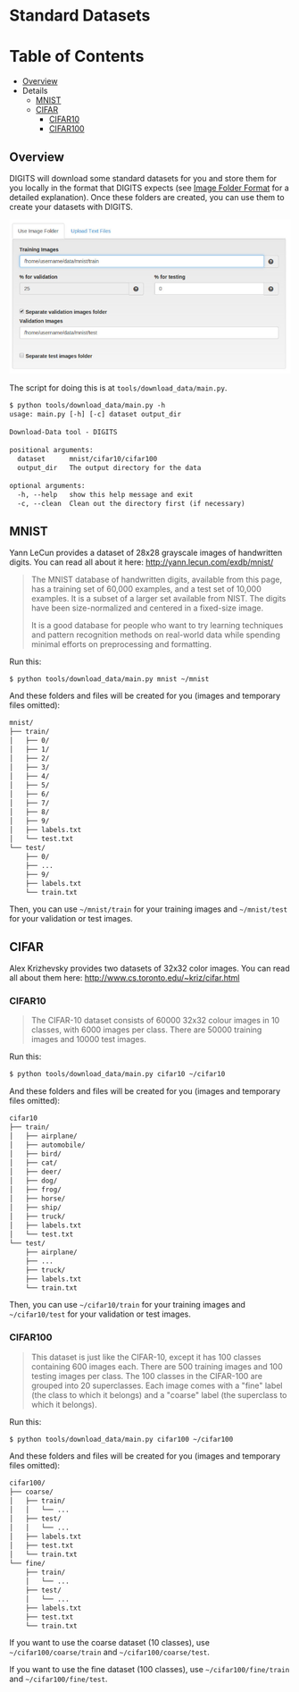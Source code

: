 # Standard Datasets

Table of Contents
=================
* [Overview](#overview)
* Details
  * [MNIST](#mnist)
  * [CIFAR](#cifar)
      * [CIFAR10](#cifar10)
      * [CIFAR100](#cifar100)

## Overview

DIGITS will download some standard datasets for you and store them for you locally in the format that DIGITS expects (see [Image Folder Format](ImageFolderFormat.md) for a detailed explanation). Once these folders are created, you can use them to create your datasets with DIGITS.

![HTML Form](images/standard-datasets/html-form.jpg)

The script for doing this is at `tools/download_data/main.py`.
```
$ python tools/download_data/main.py -h
usage: main.py [-h] [-c] dataset output_dir

Download-Data tool - DIGITS

positional arguments:
  dataset      mnist/cifar10/cifar100
  output_dir   The output directory for the data

optional arguments:
  -h, --help   show this help message and exit
  -c, --clean  Clean out the directory first (if necessary)
```

## MNIST

Yann LeCun provides a dataset of 28x28 grayscale images of handwritten digits. You can read all about it here:
http://yann.lecun.com/exdb/mnist/

> The MNIST database of handwritten digits, available from this page, has a training set of 60,000 examples, and a test set of 10,000 examples. It is a subset of a larger set available from NIST. The digits have been size-normalized and centered in a fixed-size image.
>
> It is a good database for people who want to try learning techniques and pattern recognition methods on real-world data while spending minimal efforts on preprocessing and formatting.

Run this:

    $ python tools/download_data/main.py mnist ~/mnist

And these folders and files will be created for you (images and temporary files omitted):
```
mnist/
├── train/
│   ├── 0/
│   ├── 1/
│   ├── 2/
│   ├── 3/
│   ├── 4/
│   ├── 5/
│   ├── 6/
│   ├── 7/
│   ├── 8/
│   ├── 9/
│   ├── labels.txt
│   └── test.txt
└── test/
    ├── 0/
    ├── ...
    ├── 9/
    ├── labels.txt
    └── train.txt
```

Then, you can use `~/mnist/train` for your training images and `~/mnist/test` for your validation or test images.

## CIFAR

Alex Krizhevsky provides two datasets of 32x32 color images. You can read all about them here:
http://www.cs.toronto.edu/~kriz/cifar.html

### CIFAR10

> The CIFAR-10 dataset consists of 60000 32x32 colour images in 10 classes, with 6000 images per class. There are 50000 training images and 10000 test images.

Run this:
```sh
$ python tools/download_data/main.py cifar10 ~/cifar10
```
And these folders and files will be created for you (images and temporary files omitted):
```
cifar10
├── train/
│   ├── airplane/
│   ├── automobile/
│   ├── bird/
│   ├── cat/
│   ├── deer/
│   ├── dog/
│   ├── frog/
│   ├── horse/
│   ├── ship/
│   ├── truck/
│   ├── labels.txt
│   └── test.txt
└── test/
    ├── airplane/
    ├── ...
    ├── truck/
    ├── labels.txt
    └── train.txt
```

Then, you can use `~/cifar10/train` for your training images and `~/cifar10/test` for your validation or test images.

### CIFAR100

> This dataset is just like the CIFAR-10, except it has 100 classes containing 600 images each. There are 500 training images and 100 testing images per class. The 100 classes in the CIFAR-100 are grouped into 20 superclasses. Each image comes with a "fine" label (the class to which it belongs) and a "coarse" label (the superclass to which it belongs).

Run this:
```sh
$ python tools/download_data/main.py cifar100 ~/cifar100
```
And these folders and files will be created for you (images and temporary files omitted):
```
cifar100/
├── coarse/
│   ├── train/
│   │   └── ...
│   ├── test/
│   │   └── ...
│   ├── labels.txt
│   ├── test.txt
│   └── train.txt
└── fine/
    ├── train/
    │   └── ...
    ├── test/
    │   └── ...
    ├── labels.txt
    ├── test.txt
    └── train.txt
```

If you want to use the coarse dataset (10 classes), use `~/cifar100/coarse/train` and `~/cifar100/coarse/test`.

If you want to use the fine dataset (100 classes), use `~/cifar100/fine/train` and `~/cifar100/fine/test`.
